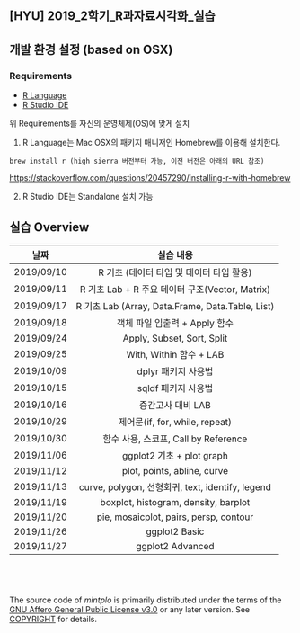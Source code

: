 ## [HYU] 2019_2학기_R과자료시각화_실습

## 개발 환경 설정 (based on OSX)
### Requirements
- [R Language](https://www.r-project.org/)
- [R Studio IDE](https://www.rstudio.com/products/rstudio/download/)

위 Requirements를 자신의 운영체제(OS)에 맞게 설치

1. R Language는 Mac OSX의 패키지 매니저인 Homebrew를 이용해 설치한다.
```
brew install r (high sierra 버전부터 가능, 이전 버전은 아래의 URL 참조)
```
https://stackoverflow.com/questions/20457290/installing-r-with-homebrew

2. R Studio IDE는 Standalone 설치 가능

## 실습 Overview
| 날짜   |      실습 내용      |
|----------|:-------------:|
| 2019/09/10 | R 기초 (데이터 타입 및 데이터 타입 활용) |
| 2019/09/11 | R 기초 Lab + R 주요 데이터 구조(Vector, Matrix) |
| 2019/09/17 | R 기초 Lab (Array, Data.Frame, Data.Table, List) |
| 2019/09/18 | 객체 파일 입출력 + Apply 함수 |
| 2019/09/24 | Apply, Subset, Sort, Split |
| 2019/09/25 | With, Within 함수 + LAB |
| 2019/10/09 | dplyr 패키지 사용법 |
| 2019/10/15 | sqldf 패키지 사용법 |
| 2019/10/16 | 중간고사 대비 LAB |
| 2019/10/29 | 제어문(if, for, while, repeat) |
| 2019/10/30 | 함수 사용, 스코프, Call by Reference |
| 2019/11/06 | ggplot2 기초 + plot graph |
| 2019/11/12 | plot, points, abline, curve |
| 2019/11/13 | curve, polygon, 선형회귀, text, identify, legend |
| 2019/11/19 | boxplot, histogram, density, barplot |
| 2019/11/20 | pie, mosaicplot, pairs, persp, contour |
| 2019/11/26 | ggplot2 Basic |
| 2019/11/27 | ggplot2 Advanced |

&nbsp;
--------

The source code of *mintplo* is primarily distributed under the terms
of the [GNU Affero General Public License v3.0] or any later version. See
[COPYRIGHT] for details.

[GNU Affero General Public License v3.0]: LICENSE
[COPYRIGHT]: COPYRIGHT
